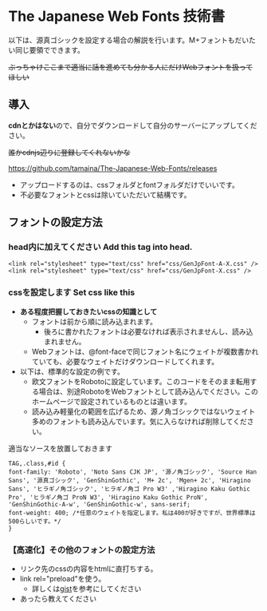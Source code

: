 # The Japanese Web Fonts 技術書

以下は、源真ゴシックを設定する場合の解説を行います。M+フォントもだいたい同じ要領でできます。

~~ぶっちゃけここまで適当に話を進めても分かる人にだけWebフォントを扱ってほしい~~

## 導入

**cdnとかはない**ので、自分でダウンロードして自分のサーバーにアップしてください。

~~誰かcdnjs辺りに登録してくれないかな~~

https://github.com/tamaina/The-Japanese-Web-Fonts/releases

- アップロードするのは、cssフォルダとfontフォルダだけでいいです。
- 不必要なフォントとcssは除いていただいて結構です。

## フォントの設定方法

### head内に加えてください Add this tag into head.

    <link rel="stylesheet" type="text/css" href="css/GenJpFont-A-X.css" />
    <link rel="stylesheet" type="text/css" href="css/GenJpFont-X.css" />

### cssを設定します Set css like this

- **ある程度把握しておきたいcssの知識として**
  - フォントは前から順に読み込まれます。
    - 後ろに書かれたフォントは必要なければ表示されませんし、読み込まれません。
  - Webフォントは、@font-faceで同じフォント名にウェイトが複数書かれていても、必要なウェイトだけダウンロードしてくれます。
- 以下は、標準的な設定の例です。
  - 欧文フォントをRobotoに設定しています。このコードをそのまま転用する場合は、別途RobotoをWebフォントとして読み込んでください。このホームページで設定されているものとは違います。
  - 読み込み軽量化の範囲を広げるため、源ノ角ゴシックではないウェイト多めのフォントも読み込んでいます。気に入らなければ削除してください。

適当なソースを放置しておきます

    TAG,.class,#id {
    font-family: 'Roboto', 'Noto Sans CJK JP', '源ノ角ゴシック', 'Source Han Sans', '源真ゴシック', 'GenShinGothic', 'M+ 2c', 'Mgen+ 2c', 'Hiragino Sans', 'ヒラギノ角ゴシック', 'ヒラギノ角ゴ Pro W3' ,'Hiragino Kaku Gothic Pro', 'ヒラギノ角ゴ ProN W3', 'Hiragino Kaku Gothic ProN', 'GenShinGothic-A-w', 'GenShinGothic-w', sans-serif;
    font-weight: 400; /*任意のウェイトを指定します。私は400が好きですが、世界標準は500らしいです。*/
    }

### 【高速化】その他のフォントの設定方法

- リンク先のcssの内容をhtmlに直打ちする。
- link rel="preload"を使う。
  - 詳しくは[gist](https://gist.github.com/tamaina/73ccf1f807bb4531c069da43112bd61c)を参考にしてください
- あったら教えてください
